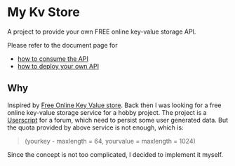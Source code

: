 # My Kv Store

A project to provide your own FREE online key-value storage API.

Please refer to the document page for

- [how to consume the API](https://windsting.github.io/my-kv-store/#get-set-jump)
- [how to deploy your own API](https://windsting.github.io/my-kv-store/#deploy-jump)

## Why

Inspired by [Free Online Key Value store](https://keyvalue.immanuel.co). Back then I was looking for a free online key-value storage service for a hobby project. The project is a [Userscript](https://en.wikipedia.org/wiki/Userscript) for a forum, which need to persist some user generated data. But the quota provided by above service is not enough, which is:

> (yourkey - maxlength = 64, yourvalue = maxlength = 1024)

Since the concept is not too complicated, I decided to implement it myself.

